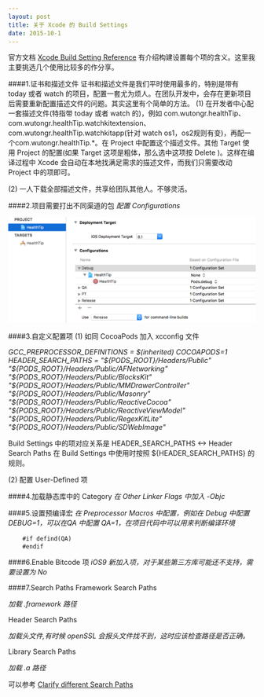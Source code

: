 ```yaml
---
layout: post
title: 关于 Xcode 的 Build Settings
date: 2015-10-1
---
```


官方文档 [Xcode Build Setting Reference](https://developer.apple.com/library/mac/documentation/DeveloperTools/Reference/XcodeBuildSettingRef/1-Build_Setting_Reference/build_setting_ref.html#//apple_ref/doc/uid/TP40003931-CH3-SW105) 有介绍构建设置每个项的含义。这里我主要挑选几个使用比较多的作分享。

####1.证书和描述文件
证书和描述文件是我们平时使用最多的，特别是带有 today 或者 watch 的项目，配置一套尤为烦人。在团队开发中，会存在更新项目后需要重新配置描述文件的问题。其实这里有个简单的方法。
(1) 在开发者中心配一套描述文件(特指带 today 或者 watch 的)，例如 com.wutongr.healthTip、com.wutongr.healthTip.watchkitextension、com.wutongr.healthTip.watchkitapp(针对 watch os1，os2规则有变)，再配一个com.wutongr.healthTip.*。在 Project 中配置这个描述文件。其他 Target 使用 Project 的配置(如果 Target 这项是粗体，那么选中这项按 Delete )。这样在编译过程中 Xcode 会自动在本地找满足需求的描述文件，而我们只需要改动 Project 中的项即可。

(2) 一人下载全部描述文件，共享给团队其他人。不够灵活。
 
####2.项目需要打出不同渠道的包
*配置 Configurations*

![image](/assets/img/configurations.png)

####3.自定义配置项
(1) 如同 CocoaPods 加入 xcconfig 文件

*GCC_PREPROCESSOR_DEFINITIONS = $(inherited) COCOAPODS=1
HEADER_SEARCH_PATHS = "${PODS_ROOT}/Headers/Public" "${PODS_ROOT}/Headers/Public/AFNetworking" "${PODS_ROOT}/Headers/Public/BlocksKit" "${PODS_ROOT}/Headers/Public/MMDrawerController" "${PODS_ROOT}/Headers/Public/Masonry" "${PODS_ROOT}/Headers/Public/ReactiveCocoa" "${PODS_ROOT}/Headers/Public/ReactiveViewModel" "${PODS_ROOT}/Headers/Public/RegexKitLite" "${PODS_ROOT}/Headers/Public/SDWebImage"*

Build Settings 中的项对应关系是 HEADER_SEARCH_PATHS <-> Header Search Paths
在 Build Settings 中使用时按照 ${HEADER_SEARCH_PATHS} 的规则。

(2) 配置 User-Defined 项

####4.加载静态库中的 Category
*在 Other Linker Flags 中加入 -Objc*

####5.设置预编译宏
*在 Preprocessor Macros 中配置，例如在 Debug 中配置 DEBUG=1，可以在QA 中配置 QA=1，在项目代码中可以用来判断编译环境*

		#if defind(QA)
		#endif

####6.Enable Bitcode 项
*iOS9 新加入项，对于某些第三方库可能还不支持，需要设置为 No*

####7.Search Paths
Framework Search Paths

  *加载 .framework 路径*
  
Header Search Paths

  *加载头文件,有时候 openSSL 会报头文件找不到，这时应该检查路径是否正确。*
  
Library Search Paths

  *加载 .a 路径*
  
可以参考 [Clarify different Search Paths](http://stackoverflow.com/questions/8342982/ios-clarify-different-search-paths)

